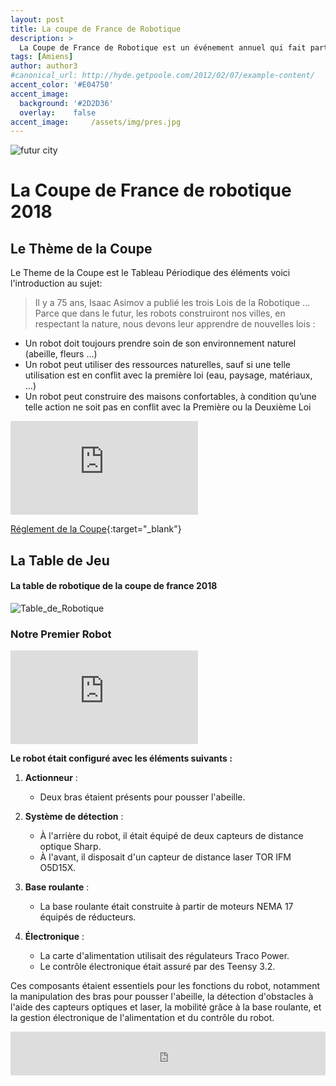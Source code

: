 ```yaml
---
layout: post
title: La coupe de France de Robotique
description: >
  La Coupe de France de Robotique est un événement annuel qui fait particier des étudiants, ingenieurs et passionnés autour de la robotique 
tags: [Amiens]
author: author3
#canonical_url: http://hyde.getpoole.com/2012/02/07/example-content/
accent_color: '#E04750'
accent_image:
  background: '#2D2D36'
  overlay:    false
accent_image:     /assets/img/pres.jpg
---
```

![futur city](/assets/img/Robot_city.png)

# La Coupe de France de robotique 2018
## Le Thème de la Coupe 
Le Theme de la Coupe est le Tableau Périodique des éléments voici l'introduction au sujet:
> Il y a 75 ans, Isaac Asimov a publié les trois Lois de la Robotique …
Parce que dans le futur, les robots construiront nos villes, en respectant la nature, nous devons leur apprendre de nouvelles lois :
- Un robot doit toujours prendre soin de son environnement naturel (abeille, fleurs …)
- Un robot peut utiliser des ressources naturelles, sauf si une telle utilisation est en conflit avec la première loi (eau, paysage, matériaux, …)
- Un robot peut construire des maisons confortables, à condition qu’une telle action ne soit pas en conflit avec la Première ou la Deuxième Loi

<iframe src="https://www.youtube.com/embed/WQNe7IYCyxc" title="Rentrée de la Robotique 2018" frameborder="0" allow="accelerometer; autoplay; clipboard-write; encrypted-media; gyroscope; picture-in-picture; web-share" allowfullscreen></iframe>

[Réglement de la Coupe](assets/rglmt/Eurobot2018_Rules_final_FR.pdf){:target="_blank"}

## La Table de Jeu
#### La table de robotique de la coupe de france 2018
![Table_de_Robotique](/assets/img/Table_de_Robotique_2018.png)

### Notre Premier Robot

<iframe src="https://myhub.autodesk360.com/ue28f5c80/shares/public/SH7f1edQT22b515c761efd62b17b9d608791?mode=embed"  allowfullscreen="true" webkitallowfullscreen="true" mozallowfullscreen="true"  frameborder="0"></iframe>

**Le robot était configuré avec les éléments suivants :**

1. **Actionneur** :
   - Deux bras étaient présents pour pousser l'abeille.

2. **Système de détection** :
   - À l'arrière du robot, il était équipé de deux capteurs de distance optique Sharp.
   - À l'avant, il disposait d'un capteur de distance laser TOR IFM O5D15X.

3. **Base roulante** :
   - La base roulante était construite à partir de moteurs NEMA 17 équipés de réducteurs.

4. **Électronique** :
   - La carte d'alimentation utilisait des régulateurs Traco Power.
   - Le contrôle électronique était assuré par des Teensy 3.2.

Ces composants étaient essentiels pour les fonctions du robot, notamment la manipulation des bras pour pousser l'abeille, la détection d'obstacles à l'aide des capteurs optiques et laser, la mobilité grâce à la base roulante, et la gestion électronique de l'alimentation et du contrôle du robot.

<iframe id="haWidget" allowtransparency="true" src="https://www.helloasso.com/associations/unimakers-association-technique-d-unilasalle-amiens/adhesions/adhesion-unimakers-1/widget-bouton" style="width: 100%; height: 70px; border: none;"></iframe>